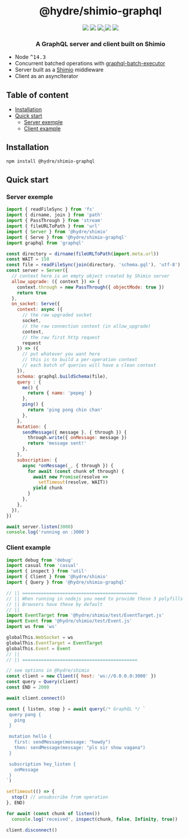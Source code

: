 <h1 align=center>@hydre/shimio-graphql</h1>
<p align=center>
  <img src="https://img.shields.io/github/license/hydreio/shimio-graphql.svg?style=for-the-badge" />
  <img src="https://img.shields.io/codecov/c/github/hydreio/shimio-graphql/edge?logo=codecov&style=for-the-badge"/>
  <a href="https://www.npmjs.com/package/@hydre/shimio-graphql">
    <img src="https://img.shields.io/npm/v/@hydre/shimio-graphql.svg?logo=npm&style=for-the-badge" />
  </a>
  <img src="https://img.shields.io/npm/dw/@hydre/shimio-graphql?logo=npm&style=for-the-badge" />
  <img src="https://img.shields.io/github/workflow/status/hydreio/shimio-graphql/CI?logo=Github&style=for-the-badge" />
</p>

<h3 align=center>A GraphQL server and client built on Shimio</h3>

- Node <kbd>^14.3</kbd>
- Concurrent batched operations with [graphql-batch-executor](https://github.com/HydreIO/graphql-batch-executor)
- Server built as a [Shimio](https://github.com/HydreIO/shimio) middleware
- Client as an asyncIterator

## Table of content <!-- omit in toc -->

- [Installation](#installation)
- [Quick start](#quick-start)
  - [Server exemple](#server-exemple)
  - [Client example](#client-example)

## Installation

```sh
npm install @hydre/shimio-graphql
```

## Quick start

### Server exemple
```js
import { readFileSync } from 'fs'
import { dirname, join } from 'path'
import { PassThrough } from 'stream'
import { fileURLToPath } from 'url'
import { Server } from '@hydre/shimio'
import { Serve } from '@hydre/shimio-graphql'
import graphql from 'graphql'

const directory = dirname(fileURLToPath(import.meta.url))
const WAIT = 150
const file = readFileSync(join(directory, 'schema.gql'), 'utf-8')
const server = Server({
  // context here is an empty object created by Shimio server
  allow_upgrade: ({ context }) => {
    context.through = new PassThrough({ objectMode: true })
    return true
  },
  on_socket: Serve({
    context: async ({
      // the raw upgraded socket
      socket,
      // the raw connection context (in allow_upgrade)
      context,
      // the raw first http request
      request
    }) => ({
      // put whatever you want here
      // this is to build a per-operation context
      // each batch of queries will have a clean context
    }),
    schema: graphql.buildSchema(file),
    query : {
      me() {
        return { name: 'pepeg' }
      },
      ping() {
        return 'ping pong chin chan'
      },
    },
    mutation: {
      sendMessage({ message }, { through }) {
        through.write({ onMessage: message })
        return 'message sent!'
      },
    },
    subscription: {
      async *onMessage(_, { through }) {
        for await (const chunk of through) {
          await new Promise(resolve =>
            setTimeout(resolve, WAIT))
          yield chunk
        }
      },
    },
  }),
})

await server.listen(3000)
console.log('running on :3000')
```

### Client example

```js
import debug from 'debug'
import casual from 'casual'
import { inspect } from 'util'
import { Client } from '@hydre/shimio'
import { Query } from '@hydre/shimio-graphql'

// || ===========================================
// || When running in nodejs you need to provide those 3 polyfills
// || Browsers have these by default
// ||
import EventTarget from '@hydre/shimio/test/EventTarget.js'
import Event from '@hydre/shimio/test/Event.js'
import ws from 'ws'

globalThis.WebSocket = ws
globalThis.EventTarget = EventTarget
globalThis.Event = Event
// ||
// || ===========================================

// see options in @hydre/shimio
const client = new Client({ host: 'ws://0.0.0.0:3000' })
const query = Query(client)
const END = 2000

await client.connect()

const { listen, stop } = await query(/* GraphQL */ `
 query pang {
   ping
 }

 mutation hello {
   first: sendMessage(message: "howdy")
   then: sendMessage(message: "pls sir show vagana")
 }

 subscription hey_listen {
   onMessage
 }
`)

setTimeout(() => {
  stop() // unsubscribe from operation
}, END)

for await (const chunk of listen())
  console.log('received', inspect(chunk, false, Infinity, true))

client.disconnect()
```

